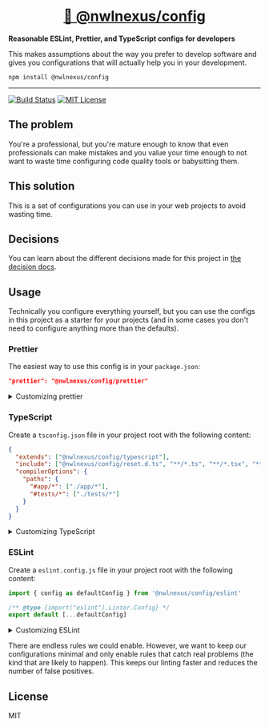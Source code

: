 <div>
  <h1 align="center"><a href="https://npm.im/@nwlnexus/config">🚀 @nwlnexus/config</a></h1>
  <strong>
    Reasonable ESLint, Prettier, and TypeScript configs for developers
  </strong>
  <p>
    This makes assumptions about the way you prefer to develop software and gives you configurations that will actually help you in your development.
  </p>
</div>

```shell
npm install @nwlnexus/config
```

<hr />

<!-- prettier-ignore-start -->
[![Build Status][build-badge]][build]
[![MIT License][license-badge]][license]
<!-- prettier-ignore-end -->

## The problem

You're a professional, but you're mature enough to know that even professionals can make mistakes
and you value your time enough to not want to waste time configuring code quality tools or
babysitting them.

## This solution

This is a set of configurations you can use in your web projects to avoid wasting time.

## Decisions

You can learn about the different decisions made for this project in
[the decision docs](./docs/decisions).

## Usage

Technically you configure everything yourself, but you can use the configs in this project as a
starter for your projects (and in some cases you don't need to configure anything more than the
defaults).

### Prettier

The easiest way to use this config is in your `package.json`:

```json
"prettier": "@nwlnexus/config/prettier"
```

<details>
  <summary>Customizing prettier</summary>

If you want to customize things, you should probably just copy/paste the built-in config. But if you
really want, you can override it using regular JavaScript stuff.

Create a `.prettierrc.js` file in your project root with the following content:

```js
import defaultConfig from '@nwlnexus/config/prettier'

/** @type {import("prettier").Options} */
export default {
  ...defaultConfig,
  // .. your overrides here...
}
```

</details>

### TypeScript

Create a `tsconfig.json` file in your project root with the following content:

```json
{
  "extends": ["@nwlnexus/config/typescript"],
  "include": ["@nwlnexus/config/reset.d.ts", "**/*.ts", "**/*.tsx", "**/*.js", "**/*.jsx"],
  "compilerOptions": {
    "paths": {
      "#app/*": ["./app/*"],
      "#tests/*": ["./tests/*"]
    }
  }
}
```

<details>
  <summary>Customizing TypeScript</summary>

Learn more from [the TypeScript docs here](https://www.typescriptlang.org/tsconfig/#extends).

</details>

### ESLint

Create a `eslint.config.js` file in your project root with the following content:

```js
import { config as defaultConfig } from '@nwlnexus/config/eslint'

/** @type {import("eslint").Linter.Config} */
export default [...defaultConfig]
```

<details>
  <summary>Customizing ESLint</summary>

Learn more from
[the Eslint docs here](https://eslint.org/docs/latest/extend/shareable-configs#overriding-settings-from-shareable-configs).

</details>

There are endless rules we could enable. However, we want to keep our configurations minimal and
only enable rules that catch real problems (the kind that are likely to happen). This keeps our
linting faster and reduces the number of false positives.

## License

MIT

<!-- prettier-ignore-start -->
[build-badge]: https://img.shields.io/github/actions/workflow/status/nwlnexus/config/release.yml?branch=main&logo=github&style=flat-square
[build]: https://github.com/nwlnexus/config/actions?query=workflow%3Arelease
[license-badge]: https://img.shields.io/badge/license-MIT%20License-blue.svg?style=flat-square
[license]: https://github.com/nwlnexus/config/blob/main/LICENSE
<!-- prettier-ignore-end -->
